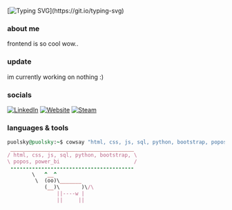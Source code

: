 <!-- **Kr1s7on/Kr1s7on** is a ✨ _special_ ✨ repository because its `README.md` (this file) appears on your GitHub profile. -->
<!-- Typing SVG from DenverCoder1/readme-typing-svg -->
[![Typing SVG](https://readme-typing-svg.demolab.com?font=Urbanist&weight=350&size=36&duration=3300&pause=200&color=A082F7FF&random=false&width=700&lines=hi%2C+im+Kriston!;salut%2C+je+suis+Kriston!;hallo%2C+ich+bin+Kriston!)](https://git.io/typing-svg)

### about me

frontend is so cool wow..

### update

im currently working on nothing :)

### socials

[![LinkedIn](https://img.shields.io/badge/linkedin-0077B5?style=for-the-badge&logo=linkedin&logoColor=white)](https://www.linkedin.com/in/kristonj/)
[![Website](https://img.shields.io/badge/website-000000?style=for-the-badge&logo=About.me&logoColor=white)](https://kriston.netlify.app/)
[![Steam](https://img.shields.io/badge/steam-0079BD?style=for-the-badge&logo=steam&logoColor=white)](https://steamcommunity.com/id/puolsky/)

<!-- <img src="https://github-readme-stats.vercel.app/api/top-langs/?username=Kr1s7on&theme=gruvbox" /> -->

<!-- ![Kr1s7on's GitHub stats](https://github-readme-stats.vercel.app/api?username=Kr1s7on&show_icons=true&theme=gruvbox) -->

<!-- ```ruby
                                                       _____
                                                     /'     `\
  __                                            ___/'         `\
/'  `\_                          _            /'                \
       \________________________( )_________/'                   `\_______
                             _  | |                _
          _                 ( \ |  )  _           ( ) _
       _ ( )                 \ `|  | ( )         _| |/ )
      ( \| | _                `\,  |/'/'        ( \  /'
       \,. |/ )                 |   /'           \  |
         |  /'                  |  |              | |
         | |                                      | |
                                               by Blac...@wsb.freinet.de

``` -->

<!-- ### languages & tools

[![HTML5](https://img.shields.io/badge/HTML5-F16529?style=for-the-badge&logo=html5&logoColor=white)](#)
[![CSS3](https://img.shields.io/badge/CSS3-1572B6?style=for-the-badge&logo=css3&logoColor=white)](#)
[![JavaScript](https://img.shields.io/badge/JavaScript-F7DF1E?style=for-the-badge&logo=javascript&logoColor=black)](#)
[![Python](https://img.shields.io/badge/Python-239120?style=for-the-badge&logo=python&logoColor=white)](#)
[![Bootstrap](https://img.shields.io/badge/Bootstrap-563D7C?style=for-the-badge&logo=bootstrap&logoColor=white)](#)
[![Pop!_OS](https://img.shields.io/badge/Pop!_OS-48B9C7?style=for-the-badge&logo=Pop!_OS&logoColor=white)](#)
[![SQL](https://img.shields.io/badge/SQL-4479A1?style=for-the-badge&logo=sql&logoColor=white)](#)
[![Power BI](https://img.shields.io/badge/Power%20BI-F2C811?style=for-the-badge&logo=power%20bi&logoColor=black)](#) -->

### languages & tools

```ruby
puolsky@puolsky:~$ cowsay "html, css, js, sql, python, bootstrap, popos, power_bi"
 ________________________________________
/ html, css, js, sql, python, bootstrap, \
\ popos, power_bi                        /
 ----------------------------------------
        \   ^__^
         \  (oo)\_______
            (__)\       )\/\
                ||----w |
                ||     ||
```
